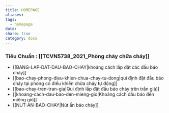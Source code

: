 ```yaml
---
title: HOMEPAGE
aliases: 
tags:
  - homepage
date: 
share: true
category: docs
---
```


### Tiêu Chuẩn : [[TCVN5738_2021_Phòng cháy chữa cháy]]

- [[BANG-LAP-DAT-DAU-BAO-CHAY|khoảng cách lắp đặt các đầu báo cháy]]
- [[bao-chay-phong-dieu-khien-chua-chay-tu-dong|qui định đặt đầu báo cháy tại phòng có điều khiển chữa cháy tự động]]
- [[bao-chay-tren-tran-gia|Qui định lắp đặt đầu báo cháy trên trần giả]]
- [[khoang-cach-dau-bao-den-mieng-gio|Khoảng cách đầu báo đến miệng gió]]
- [[NUT-AN-BAO-CHAY|Nút ấn báo cháy]]
